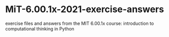 # MiT-6.00.1x-2021-exercise-answers
exercise files and answers from the MIT 6.00.1x course:
 introduction to computational thinking in Python
